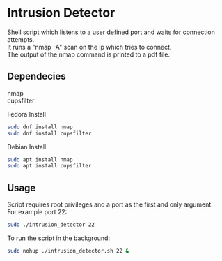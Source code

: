 # Intrusion Detector

Shell script which listens to a user defined port and waits for connection attempts.  
It runs a "nmap -A" scan on the ip which tries to connect.  
The output of the nmap command is printed to a pdf file.

## Dependecies

nmap  
cupsfilter

Fedora Install
```bash
sudo dnf install nmap
sudo dnf install cupsfilter
```

Debian Install
```bash
sudo apt install nmap
sudo apt install cupsfilter
```

## Usage
Script requires root privileges and a port as the first and only argument.  
For example port 22:
```bash
sudo ./intrusion_detector 22
```
To run the script in the background:

```bash
sudo nohup ./intrusion_detector.sh 22 &
```
